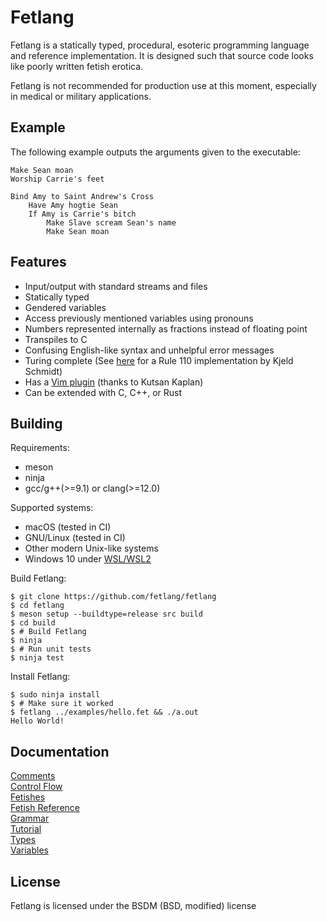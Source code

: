 # Fetlang

Fetlang is a statically typed, procedural, esoteric programming language and
reference implementation. It is designed such that source code looks like
poorly written fetish erotica.  

Fetlang is not recommended for production use at this moment, especially in
medical or military applications.

## Example

The following example outputs the arguments given to the executable:

```
Make Sean moan
Worship Carrie's feet

Bind Amy to Saint Andrew's Cross
    Have Amy hogtie Sean
    If Amy is Carrie's bitch
        Make Slave scream Sean's name
        Make Sean moan
```

## Features

* Input/output with standard streams and files
* Statically typed
* Gendered variables
* Access previously mentioned variables using pronouns
* Numbers represented internally as fractions instead of floating point
* Transpiles to C
* Confusing English-like syntax and unhelpful error messages
* Turing complete (See [here](https://github.com/KjeldSchmidt/Fetlang_110) for
    a Rule 110 implementation by Kjeld Schmidt)
* Has a [Vim plugin](https://github.com/kutsan/vim-fetlang) (thanks to Kutsan Kaplan)
* Can be extended with C, C++, or Rust

## Building

Requirements:

* meson
* ninja
* gcc/g++(>=9.1) or clang(>=12.0)

Supported systems:

* macOS (tested in CI)
* GNU/Linux (tested in CI)
* Other modern Unix-like systems
* Windows 10 under [WSL/WSL2](https://docs.microsoft.com/en-us/windows/wsl/install-win10)

Build Fetlang:

```shell
$ git clone https://github.com/fetlang/fetlang
$ cd fetlang
$ meson setup --buildtype=release src build
$ cd build
$ # Build Fetlang
$ ninja
$ # Run unit tests
$ ninja test
```

Install Fetlang:

```shell
$ sudo ninja install
$ # Make sure it worked
$ fetlang ../examples/hello.fet && ./a.out
Hello World!
```

## Documentation

[Comments](docs/comments.md)  
[Control Flow](docs/control%20flow.md)  
[Fetishes](docs/fetishes.md)  
[Fetish Reference](docs/reference.md)  
[Grammar](docs/grammar.md)  
[Tutorial](docs/tutorial.md)  
[Types](docs/types.md)  
[Variables](docs/variables.md)  

## License

Fetlang is licensed under the BSDM (BSD, modified) license
